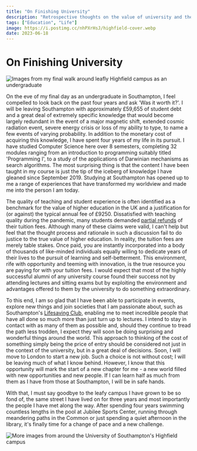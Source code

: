 ```yaml
---
title: "On Finishing University"
description: "Retrospective thoughts on the value of university and the opportunities it can offer, written on my final day as a student at the University of Southampton."
tags: ["Education", "Life"]
image: https://i.postimg.cc/nhPXrHsJ/highfield-cover.webp
date: 2023-06-18
---
```


# On Finishing University

![Images from my final walk around leafly Highfield campus as an undergraduate](https://i.postimg.cc/DfPmsQW5/highfield-campus-collage.webp)

On the eve of my final day as an undergraduate in Southampton, I feel compelled to look back on the past four years and ask 'Was it worth it?'. I will be leaving Southampton with approximately £59,655 of student debt and a great deal of extremely specific knowledge that would become largely redundant in the event of a major magnetic shift, extended cosmic radiation event, severe energy crisis or loss of my ability to type, to name a few events of varying probability. In addition to the monetary cost of acquiring this knowledge, I have spent four years of my life in its pursuit. I have studied Computer Science here over 8 semesters, completing 32 modules ranging from an introduction to programming suitably titled 'Programming I', to a study of the applications of Darwinian mechanisms as search algorithms. The most surprising thing is that the content I have been taught in my course is just the tip of the iceberg of knowledge I have gleaned since September 2019. Studying at Southampton has opened up to me a range of experiences that have transformed my worldview and made me into the person I am today.

The quality of teaching and student experience is often identified as a benchmark for the value of higher education in the UK and a justification for (or against) the typical annual fee of £9250. Dissatisfied with teaching quality during the pandemic, many students demanded [partial refunds](https://wonkhe.com/blogs/some-students-were-entitled-to-a-covid-refund-after-all/) of their tuition fees. Although many of these claims were valid, I can't help but feel that the thought process and rationale in such a discussion fail to do justice to the true value of higher education. In reality, the tuition fees are merely table stakes. Once paid, you are instantly incorporated into a body of thousands of like-minded individuals equally willing to dedicate years of their lives to the pursuit of learning and self-betterment. This environment, rife with opportunity and teeming with innovation, is the true resource you are paying for with your tuition fees. I would expect that most of the highly successful alumni of any university course found their success not by attending lectures and sitting exams but by exploiting the environment and advantages offered to them by the university to do something extraordinary.

To this end, I am so glad that I have been able to participate in events, explore new things and join societies that I am passionate about, such as Southampton's [Lifesaving Club](https://www.susu.org/groups/sulsc), enabling me to meet incredible people that have all done so much more than just turn up to lectures. I intend to stay in contact with as many of them as possible and, should they continue to tread the path less trodden, I expect they will soon be doing surprising and wonderful things around the world. This approach to thinking of the cost of something simply being the price of entry should be considered not just in the context of the university, but in a great deal of decisions. Soon, I will move to London to start a new job. Such a choice is not without cost; I will be leaving much of what I know behind. However, I know that this opportunity will mark the start of a new chapter for me - a new world filled with new opportunities and new people. If I can learn half as much from them as I have from those at Southampton, I will be in safe hands.

With that, I must say goodbye to the leafy campus I have grown to be so fond of, the same street I have lived on for three years and most importantly the people I have met along the way. After spending four years swimming countless lengths in the pool at Jubilee Sports Center, running through meandering paths in the Common or just spending a quiet afternoon in the library, it's finally time for a change of pace and a new challenge.

![More images from around the University of Southampton's Highfield campus](https://i.postimg.cc/02tQX80w/highfield-campus-collage-2.webp)
